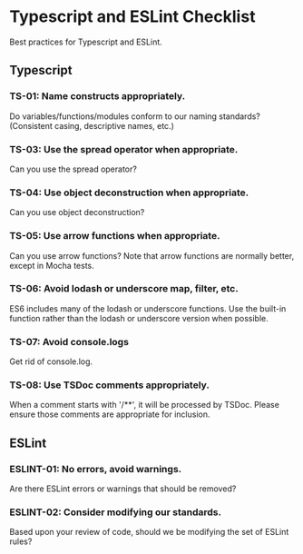 # Typescript and ESLint Checklist

Best practices for Typescript and ESLint.

## Typescript

### TS-01: Name constructs appropriately.

Do variables/functions/modules conform to our naming standards? (Consistent casing, descriptive names, etc.)

### TS-03: Use the spread operator when appropriate.

Can you use the spread operator?

### TS-04: Use object deconstruction when appropriate.

Can you use object deconstruction?

### TS-05: Use arrow functions when appropriate.

Can you use arrow functions? Note that arrow functions are normally better, except in Mocha tests.

### TS-06: Avoid lodash or underscore map, filter, etc.

ES6 includes many of the lodash or underscore functions. Use the built-in function rather than the lodash or underscore version when possible.

### TS-07: Avoid console.logs

Get rid of console.log.

### TS-08: Use TSDoc comments appropriately.

When a comment starts with '/**', it will be processed by TSDoc. Please ensure those comments are appropriate for inclusion.

## ESLint

### ESLINT-01: No errors, avoid warnings.

Are there ESLint errors or warnings that should be removed?

### ESLINT-02: Consider modifying our standards.

Based upon your review of code, should we be modifying the set of ESLint rules?


